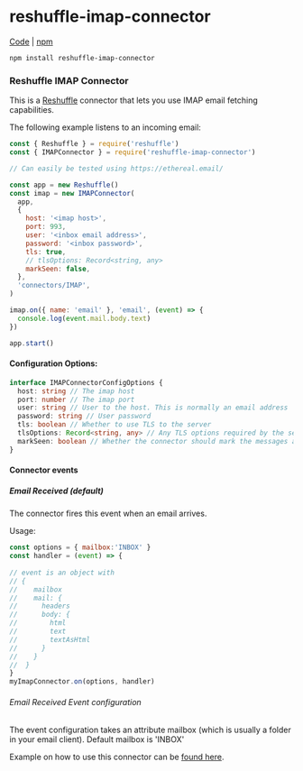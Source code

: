 # reshuffle-imap-connector

[Code](https://github.com/reshufflehq/reshuffle-imap-connector) |  [npm](https://www.npmjs.com/package/reshuffle-imap-connector)

`npm install reshuffle-imap-connector`

### Reshuffle IMAP Connector


This is a [Reshuffle](https://dev.reshuffle.com) connector that lets you use IMAP email fetching capabilities.

The following example listens to an incoming email:

```js
const { Reshuffle } = require('reshuffle')
const { IMAPConnector } = require('reshuffle-imap-connector')

// Can easily be tested using https://ethereal.email/

const app = new Reshuffle()
const imap = new IMAPConnector(
  app,
  {
    host: '<imap host>',
    port: 993,
    user: '<inbox email address>',
    password: '<inbox password>',
    tls: true,
    // tlsOptions: Record<string, any>
    markSeen: false,
  },
  'connectors/IMAP',
)

imap.on({ name: 'email' }, 'email', (event) => {
  console.log(event.mail.body.text)
})

app.start()
```

#### Configuration Options:
```typescript
interface IMAPConnectorConfigOptions {
  host: string // The imap host
  port: number // The imap port
  user: string // User to the host. This is normally an email address
  password: string // User password
  tls: boolean // Whether to use TLS to the server
  tlsOptions: Record<string, any> // Any TLS options required by the server 
  markSeen: boolean // Whether the connector should mark the messages as seen after fetched
}
```

#### Connector events
##### Email Received (default)
The connector fires this event when an email arrives.

Usage:
```js
const options = { mailbox:'INBOX' }
const handler = (event) => {
                
// event is an object with
// {
//    mailbox
//    mail: {
//      headers
//      body: {
//        html
//        text
//        textAsHtml
//      }
//    }
//  }
}
myImapConnector.on(options, handler)
```

###### Email Received Event configuration 
The event configuration takes an attribute mailbox (which is usually a folder in your email client).
Default mailbox is 'INBOX'

Example on how to use this connector can be [found here](https://github.com/reshufflehq/reshuffle/blob/master/examples/email/IMAPReceiveEmailExample.js).